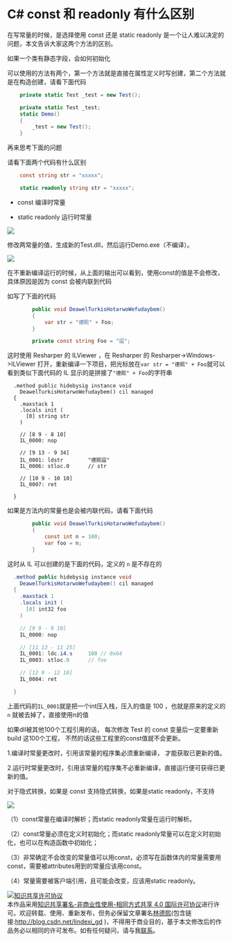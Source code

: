 # C# const 和 readonly 有什么区别

在写常量的时候，是选择使用 const 还是 static readonly 是一个让人难以决定的问题，本文告诉大家这两个方法的区别。

<!--more-->
<!-- CreateTime:2018/9/3 16:52:07 -->

<div id="toc"></div>

如果一个类有静态字段，会如何初始化

可以使用的方法有两个，第一个方法就是直接在属性定义时写创建，第二个方法就是在构造创建，请看下面代码

```csharp
    private static Test _test = new Test();


```

```csharp
    private static Test _test;
    static Demo()
    {
        _test = new Test();
    }
```

再来思考下面的问题

请看下面两个代码有什么区别

```csharp
    const string str = "xxxxx";
```


```csharp
    static readonly string str = "xxxxx";
```

 - const			编译时常量

 - static readonly	运行时常量

<!-- ![](image/C# const 和 readonly 有什么区别/C# const 和 readonly 有什么区别0.png) -->

![](http://cdn.lindexi.site/AwCCAwMAItoFADbzBgABAAQArj4BAGZDAgBo6AkA6Nk%3D%2F2017413171510.jpg)

修改两常量的值，生成新的Test.dll，然后运行Demo.exe（不编译）。

<!-- ![](image/C# const 和 readonly 有什么区别/C# const 和 readonly 有什么区别1.png) -->

![](http://cdn.lindexi.site/AwCCAwMAItoFADbzBgABAAQArj4BAGZDAgBo6AkA6Nk%3D%2F2017413171544.jpg)

在不重新编译运行的时候，从上面的输出可以看到，使用const的值是不会修改，具体原因是因为 const 会被内联到代码

如写了下面的代码

```csharp
        public void DeawelTurkisHotarwoWefudaybem()
        {
            var str = "德熙" + Foo;
        }

        private const string Foo = "逗";
```

这时使用 Resharper 的 ILViewer ，在 Resharper 的 Resharper->Windows->ILViewer 打开，重新编译一下项目，把光标放在`var str = "德熙" + Foo`就可以看到类似下面代码的 IL 显示的是拼接了`"德熙" + Foo`的字符串

```IL
  .method public hidebysig instance void 
    DeawelTurkisHotarwoWefudaybem() cil managed 
  {
    .maxstack 1
    .locals init (
      [0] string str
    )

    // [8 9 - 8 10]
    IL_0000: nop          

    // [9 13 - 9 34]
    IL_0001: ldstr        "德熙逗"
    IL_0006: stloc.0      // str

    // [10 9 - 10 10]
    IL_0007: ret          

  }
```

如果是方法内的常量也是会被内联代码，请看下面代码

```csharp
        public void DeawelTurkisHotarwoWefudaybem()
        {
            const int n = 100;
            var foo = n;
        }
```

这时从 IL 可以创建的是下面的代码，定义的 `n` 是不存在的

```csharp
  .method public hidebysig instance void 
    DeawelTurkisHotarwoWefudaybem() cil managed 
  {
    .maxstack 1
    .locals init (
      [0] int32 foo
    )

    // [9 9 - 9 10]
    IL_0000: nop          

    // [11 13 - 11 25]
    IL_0001: ldc.i4.s     100 // 0x64
    IL_0003: stloc.0      // foo

    // [12 9 - 12 10]
    IL_0004: ret          

  }
```

上面代码的`IL_0001`就是把一个int压入栈，压入的值是 100 ，也就是原来的定义的 `n` 就被去掉了，直接使用n的值

如果dll被其他100个工程引用的话，
每次修改 Test 的 const 变量后一定要重新 build 这100个工程，
不然的话这些工程里的const值就不会更新。

1.编译时常量更改时，引用该常量的程序集必须重新编译，
才能获取已更新的值。

2.运行时常量更改时，引用该常量的程序集不必重新编译，直接运行便可获得已更新的值。

对于隐式转换，如果是 const 支持隐式转换，如果是static readonly，不支持

![](http://cdn.lindexi.site/AwCCAwMAItoFADbzBgABAAQArj4BAGZDAgBo6AkA6Nk%3D%2F2017413171641.jpg)

（1）const常量在编译时解析；而static readonly常量在运行时解析。

（2）const常量必须在定义时初始化；而static readonly常量可以在定义时初始化，也可以在构造函数中初始化；

（3）非常确定不会改变的常量值可以用const，必须写在函数体内的常量需要用const，需要被attributes用到的常量应该用const。

（4）常量需要被客户端引用，且可能会改变，应该用static readonly。

<a rel="license" href="http://creativecommons.org/licenses/by-nc-sa/4.0/"><img alt="知识共享许可协议" style="border-width:0" src="https://licensebuttons.net/l/by-nc-sa/4.0/88x31.png" /></a><br />本作品采用<a rel="license" href="http://creativecommons.org/licenses/by-nc-sa/4.0/">知识共享署名-非商业性使用-相同方式共享 4.0 国际许可协议</a>进行许可。欢迎转载、使用、重新发布，但务必保留文章署名[林德熙](http://blog.csdn.net/lindexi_gd)(包含链接:http://blog.csdn.net/lindexi_gd )，不得用于商业目的，基于本文修改后的作品务必以相同的许可发布。如有任何疑问，请与我[联系](mailto:lindexi_gd@163.com)。  
